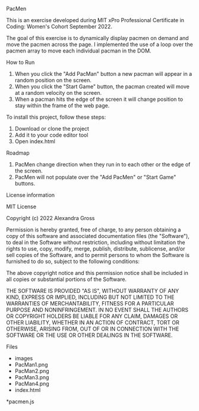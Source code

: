 PacMen

This is an exercise developed during MIT xPro Professional Certificate in Coding: Women's Cohort September 2022. 

The goal of this exercise is to dynamically display pacmen on demand and move the pacmen across the page. I implemented the use of a loop over the pacmen array to move each individual pacman in the DOM. 

How to Run 
1. When you click the "Add PacMan" button a new pacman will appear in a random position on the screen.
2. When you click the "Start Game" button, the pacman created will move at a random velocity on the screen.
3. When a pacman hits the edge of the screen it will change position to stay within the frame of the web page. 

To install this project, follow these steps:

1. Download or clone the project
2. Add it to your code editor tool
3. Open index.html

Roadmap 
1. PacMen change direction when they run in to each other or the edge of the screen.
2. PacMen will not populate over the "Add PacMen" or "Start Game" buttons.

License information 

MIT License

Copyright (c) 2022 Alexandra Gross

Permission is hereby granted, free of charge, to any person obtaining a copy of this software and associated documentation files (the "Software"), to deal in the Software without restriction, including without limitation the rights to use, copy, modify, merge, publish, distribute, sublicense, and/or sell copies of the Software, and to permit persons to whom the Software is furnished to do so, subject to the following conditions:

The above copyright notice and this permission notice shall be included in all copies or substantial portions of the Software.

THE SOFTWARE IS PROVIDED "AS IS", WITHOUT WARRANTY OF ANY KIND, EXPRESS OR IMPLIED, INCLUDING BUT NOT LIMITED TO THE WARRANTIES OF MERCHANTABILITY, FITNESS FOR A PARTICULAR PURPOSE AND NONINFRINGEMENT. IN NO EVENT SHALL THE AUTHORS OR COPYRIGHT HOLDERS BE LIABLE FOR ANY CLAIM, DAMAGES OR OTHER LIABILITY, WHETHER IN AN ACTION OF CONTRACT, TORT OR OTHERWISE, ARISING FROM, OUT OF OR IN CONNECTION WITH THE SOFTWARE OR THE USE OR OTHER DEALINGS IN THE SOFTWARE.

Files 

- images
- PacMan1.png
- PacMan2.png
- PacMan3.png
- PacMan4.png
- index.html


*pacmen.js
